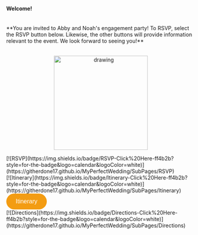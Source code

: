 #### **Welcome!** 
<br>
**You are invited to Abby and Noah's engagement party! To RSVP, select the RSVP button below. Likewise, the other buttons will provide information relevant to the event. We look forward to seeing you!**
<br> <br> 
<p align="center">
  <img src="https://githerdone17.github.io/MyPerfectWedding/Images/IMG_6108.jpg" alt="drawing" width="250"/>
</p>
[![RSVP](https://img.shields.io/badge/RSVP-Click%20Here-ff4b2b?style=for-the-badge&logo=calendar&logoColor=white)](https://githerdone17.github.io/MyPerfectWedding/SubPages/RSVP)
<br>
[![Itinerary](https://img.shields.io/badge/Itinerary-Click%20Here-ff4b2b?style=for-the-badge&logo=calendar&logoColor=white)](https://githerdone17.github.io/MyPerfectWedding/SubPages/Itinerary)
<a href="https://githerdone17.github.io/MyPerfectWedding/Itinerary" target="_blank">
    <button style="background-color: #f39c12; color: white; padding: 12px 25px; font-size: 16px; border: none; border-radius: 50px; cursor: pointer;">
        Itinerary
    </button>
</a>

<br>
[![Directions](https://img.shields.io/badge/Directions-Click%20Here-ff4b2b?style=for-the-badge&logo=calendar&logoColor=white)](https://githerdone17.github.io/MyPerfectWedding/SubPages/Directions)




